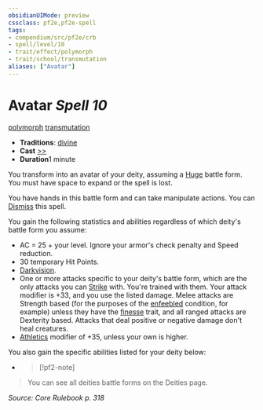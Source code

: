 ```yaml
---
obsidianUIMode: preview
cssclass: pf2e,pf2e-spell
tags:
- compendium/src/pf2e/crb
- spell/level/10
- trait/effect/polymorph
- trait/school/transmutation
aliases: ["Avatar"]
---
```

# Avatar *Spell 10*   
[polymorph](polymorph.md)  [transmutation](transmutation.md)  

- **Traditions**: [divine](divine.md)
- **Cast** [>>](chapter-9-playing-the-game.md#Actions "Two-Action") 
- **Duration**1 minute

You transform into an avatar of your deity, assuming a [Huge](huge-b1.md) battle form. You must have space to expand or the spell is lost.

You have hands in this battle form and can take manipulate actions. You can [Dismiss](dismiss.md) this spell.

You gain the following statistics and abilities regardless of which deity's battle form you assume:

- AC = 25 + your level. Ignore your armor's check penalty and Speed reduction.
- 30 temporary Hit Points.
- [Darkvision](rules/abilities/darkvision.md).
- One or more attacks specific to your deity's battle form, which are the only attacks you can [Strike](strike.md) with. You're trained with them. Your attack modifier is +33, and you use the listed damage. Melee attacks are Strength based (for the purposes of the [enfeebled](conditions.md#Enfeebled) condition, for example) unless they have the [finesse](finesse.md) trait, and all ranged attacks are Dexterity based. Attacks that deal positive or negative damage don't heal creatures.
- [Athletics](../skills.md#Athletics) modifier of +35, unless your own is higher.

You also gain the specific abilities listed for your deity below:

- > [!pf2-note]
> You can see all deities battle forms on the Deities page.

*Source: Core Rulebook p. 318*